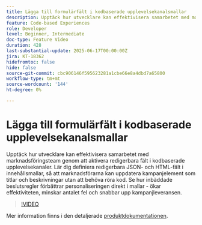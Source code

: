 ```yaml
---
title: Lägga till formulärfält i kodbaserade upplevelsekanalsmallar
description: Upptäck hur utvecklare kan effektivisera samarbetet med marknadsföringsteam genom att aktivera redigerbara fält i kodbaserade upplevelsekanaler. Lär dig definiera redigerbara JSON- och HTML-fält i innehållsmallar, så att marknadsförarna kan uppdatera kampanjelement som titlar och beskrivningar utan att behöva röra kod. Se hur inbäddade beslutsregler förbättrar personaliseringen direkt i mallar - ökar effektiviteten, minskar antalet fel och snabbar upp kampanjleveransen.
feature: Code-based Experiences
role: Developer
level: Beginner, Intermediate
doc-type: Feature Video
duration: 428
last-substantial-update: 2025-06-17T00:00:00Z
jira: KT-18362
hidefromtoc: false
hide: false
source-git-commit: cbc906146f595623281a1cbe66e8a4dbd7a65800
workflow-type: tm+mt
source-wordcount: '144'
ht-degree: 0%

---
```



# Lägga till formulärfält i kodbaserade upplevelsekanalsmallar

Upptäck hur utvecklare kan effektivisera samarbetet med marknadsföringsteam genom att aktivera redigerbara fält i kodbaserade upplevelsekanaler. Lär dig definiera redigerbara JSON- och HTML-fält i innehållsmallar, så att marknadsförarna kan uppdatera kampanjelement som titlar och beskrivningar utan att behöva röra kod. Se hur inbäddade beslutsregler förbättrar personaliseringen direkt i mallar - ökar effektiviteten, minskar antalet fel och snabbar upp kampanjleveransen.

>[!VIDEO](https://video.tv.adobe.com/v/3463990/?learn=on&enablevpops)

Mer information finns i den detaljerade [produktdokumentationen](https://experienceleague.adobe.com/en/docs/journey-optimizer/using/channels/code-based-experience/create-code-based-experiences/code-based-form-fields).
